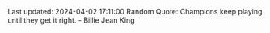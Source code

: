 Last updated: 2024-04-02 17:11:00
Random Quote: Champions keep playing until they get it right. - Billie Jean King